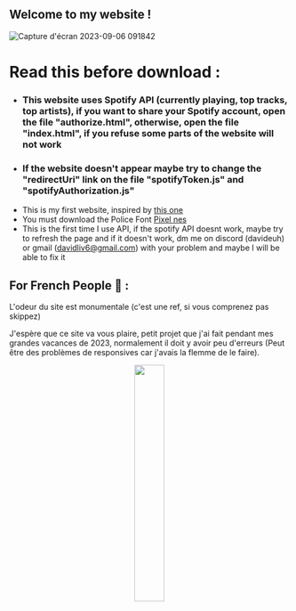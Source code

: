 ## Welcome to my website ! 

![Capture d'écran 2023-09-06 091842](https://github.com/LutreUWU/My-new-website/assets/126251020/deeb3a2e-99b2-4e5c-81da-986bd8051a69)

# Read this before download :
+  ### This website uses Spotify API (currently playing, top tracks, top artists), if you want to share your Spotify account, open the file "authorize.html", otherwise, open the file "index.html", if you refuse some parts of the website will not work
+ ### If the website doesn't appear maybe try to change the "redirectUri" link on the file "spotifyToken.js" and "spotifyAuthorization.js"
+ This is my first website, inspired by [this one](https://dimden.dev/)
+ You must download the Police Font [Pixel nes](https://www.dafontfree.net/pixel-nes-regular/f153115.htm)
+ This is the first time I use API, if the spotify API doesnt work, maybe try to refresh the page and if it doesn't work, dm me on discord (davideuh) or gmail (davidliv6@gmail.com) with your problem and maybe I will be able to fix it 
 

## For French People 🥖 :
L'odeur du site est monumentale (c'est une ref, si vous comprenez pas skippez)

J'espère que ce site va vous plaire, petit projet que j'ai fait pendant mes grandes vacances de 2023, normalement il doit y avoir peu d'erreurs (Peut être des problèmes de responsives car j'avais la flemme de le faire).



<p align="center" width="100%">
    <img width="33%" src="https://github.com/LutreUWU/My-new-website/assets/126251020/0d4388c3-2714-457d-880b-18e2e70c68e4"> 
</p>
